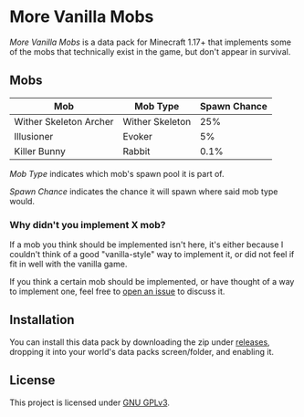 
# More Vanilla Mobs

*More Vanilla Mobs* is a data pack for Minecraft 1.17+ that implements some of the mobs that technically exist in the game, but don't appear in survival.

## Mobs

| Mob                    | Mob Type        | Spawn Chance  |
| ---------------------- | --------------- | ------------- |
| Wither Skeleton Archer | Wither Skeleton | 25%           |
| Illusioner             | Evoker          | 5%            |
| Killer Bunny           | Rabbit          | 0.1%          |

*Mob Type* indicates which mob's spawn pool it is part of.

*Spawn Chance* indicates the chance it will spawn where said mob type would.

### Why didn't you implement X mob?

If a mob you think should be implemented isn't here, it's either because I couldn't think of a good "vanilla-style" way to implement it, or did not feel if fit in well with the vanilla game.

If you think a certain mob should be implemented, or have thought of a way to implement one, feel free to [open an issue](https://github.com/AnalogCyan/More-Vanilla-Mobs/issues) to discuss it.

## Installation

You can install this data pack by downloading the zip under [releases](https://github.com/AnalogCyan/More-Vanilla-Mobs/releases), dropping it into your world's data packs screen/folder, and enabling it.

## License

This project is licensed under [GNU GPLv3](./LICENSE).
